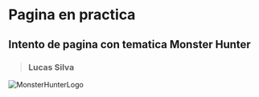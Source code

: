 # **Pagina en practica**
## Intento de pagina con tematica Monster Hunter
> ### Lucas Silva
![MonsterHunterLogo]([https://images.wikidexcdn.net/mwuploads/esssbwiki/thumb/9/96/latest/20180811203655/TituloUniversoMonster_Hunter.png/550px-TituloUniversoMonster_Hunter.png](https://pbs.twimg.com/media/GbclFPHbkAA_3K8.png))

